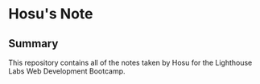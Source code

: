 # Hosu's Note

## Summary

This repository contains all of the notes taken by Hosu for the Lighthouse Labs Web Development Bootcamp.
